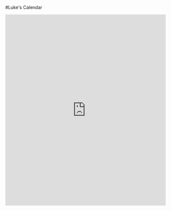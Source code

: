 #Luke's Calendar

<iframe src="https://www.google.com/calendar/embed?showTitle=0&amp;showPrint=0&amp;showCalendars=0&amp;mode=WEEK&amp;height=600&amp;wkst=1&amp;bgcolor=%23ffffff&amp;src=lucas.p.doyle%40gmail.com&amp;color=%23A32929&amp;ctz=America%2FNew_York" style=" border-width:0 " width="100%" height="600" frameborder="0" scrolling="no"></iframe>